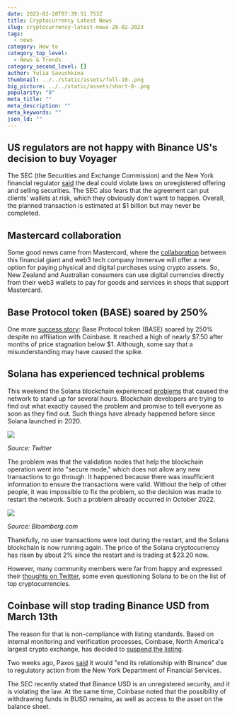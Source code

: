 ```yaml
---
date: 2023-02-28T07:39:51.753Z
title: Cryptocurrency Latest News
slug: cryptocurrency-latest-news-28-02-2023
tags:
  - news
category: How to
category_top_level:
  - News & Trends
category_second_level: []
author: Yulia Savushkina
thumbnail: ../../static/assets/full-10-.png
big_picture: ../../static/assets/short-8-.png
popularity: "0"
meta_title: ""
meta_description: ""
meta_keywords: ""
json_ld: ""
---
```

## US regulators are not happy with Binance US's  decision to buy Voyager

The SEC (the Securities and Exchange Commission) and the New York financial regulator [said](https://cointelegraph.com/news/voyager-is-selling-crypto-assets-through-coinbase-suggests-on-chain-data) the deal could violate laws on unregistered offering and selling securities. The SEC also fears that the agreement can put clients' wallets at risk, which they obviously don't want to happen. Overall, the planned transaction is estimated at $1 billion but may never be completed. 

## Mastercard collaboration 

Some good news came from Mastercard, where the [collaboration](https://www.scoop.co.nz/stories/BU2302/S00288/immersve-partners-with-mastercard-to-deliver-world-first-web3-payment-innovation-in-new-zealand-and-australia.htm) between this financial giant and web3 tech company Immersve will offer a new option for paying physical and digital purchases using crypto assets. So, New Zealand and Australian consumers can use digital currencies directly from their web3 wallets to pay for goods and services in shops that support Mastercard.

## Base Protocol token (BASE) soared by 250% 

One more [success story](https://www.theblock.co/post/214675/base-protocols-token-jumps-250-despite-no-affiliation-with-coinbase?utm_source=cryptopanic&utm_medium=rss): Base Protocol token (BASE) soared by 250% despite no affiliation with Coinbase. It reached a high of nearly $7.50 after months of price stagnation below $1. Although, some say that a misunderstanding may have caused the spike.

## Solana has experienced technical problems 

This weekend the Solana blockchain experienced [problems](https://www.bloomberg.com/news/articles/2023-02-25/solana-blockchain-hit-by-hours-long-network-slowdown-sol) that caused the network to stand up for several hours. Blockchain developers are trying to find out what exactly caused the problem and promise to tell everyone as soon as they find out. Such things have already happened before since Solana launched in 2020.

![](https://lh5.googleusercontent.com/GC90Akif9qmWR_yqCNZTkVbVyZkSvdBTC-eYDoMLLY7AtKUj7rQJU2uKtuQInq2Auh3ExR-yj8U_ey0SODQnifjY2SeNjVbyzFQiJ-xSq65RBYqXX2P7deFn8Yng0TQZVS1k2OvZiNhOrTFwkwyQOa8)

*Source: Twitter* 

The problem was that the validation nodes that help the blockchain operation went into "secure mode," which does not allow any new transactions to go through. It happened because there was insufficient information to ensure the transactions were valid. Without the help of other people, it was impossible to fix the problem, so the decision was made to restart the network. Such a problem already occurred in October 2022.

![](https://lh3.googleusercontent.com/TQpiKAv4mwT0sl_ND7ustni_AYQPNlGsR0Oi5ERqIdjISimMI4WuZpdqwnVE3wP8--XYEGuBj9o7OkXHcCrRJ6g6SrR-id1Ba29bRGFKgS2b9u3y7GT9D3DnLa-VKhgWqYQrdGjsjMYd8mMqxDB3sIs)

*Source: Bloomberg.com*

Thankfully, no user transactions were lost during the restart, and the Solana blockchain is now running again. The price of the Solana cryptocurrency has risen by about 2% since the restart and is trading at $23.20 now. 

However, many community members were far from happy and expressed their [thoughts on Twitter](https://cointelegraph.com/news/solana-outage-triggers-ballistic-reaction-from-the-crypto-community), some even questioning Solana to be on the list of top cryptocurrencies. 

## Coinbase will stop trading Binance USD from March 13th

The reason for that is non-compliance with listing standards. Based on internal monitoring and verification processes, Coinbase, North America's largest crypto exchange, has decided to [suspend the listing](https://www.investopedia.com/coinbase-drops-support-for-binance-busd-stablecoin-7152236). 

Two weeks ago, Paxos [said](https://www.investopedia.com/binance-and-paxos-caught-up-in-cryto-regulatory-crackdown-7108974) it would "end its relationship with Binance" due to regulatory action from the New York Department of Financial Services.

The SEC recently stated that Binance USD is an unregistered security, and it is violating the law. At the same time, Coinbase noted that the possibility of withdrawing funds in BUSD remains, as well as access to the asset on the balance sheet.